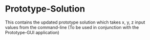 # Prototype-Solution
This contains the updated prototype solution which takes x, y, z input values from the command-line
(To be used in conjunction with the Prototype-GUI application)
